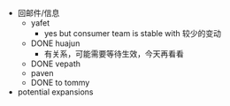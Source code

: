 - 回邮件/信息
	- yafet
		- yes but consumer team is stable with 较少的变动
	- DONE huajun
		- 有关系，可能需要等待生效，今天再看看
	- DONE vepath
	- paven
	- DONE to tommy
- potential expansions